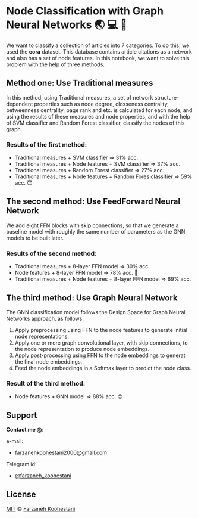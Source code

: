 # Node Classification with Graph Neural Networks :earth_asia:	 :computer: :page_facing_up:	

We want to classify a collection of articles into 7 categories. To do this, we used the **cora** dataset. This database contains article citations as a network and also has a set of node features.
In this notebook, we want to solve this problem with the help of three methods.

## Method one: Use Traditional measures
In this method, using Traditional measures, a set of network structure-dependent properties such as node degree, closseness centrality, betweenness centrality, page rank and etc. is calculated for each node, and using the results of these measures and node properties, and with the help of SVM classifier and Random Forest classifier, classify the nodes of this graph.
 
 ### Results of the first method:
 * Traditional measures + SVM classifier => 31% acc.
 * Traditional measures + Node features + SVM classifier => 37% acc.
 * Traditional measures + Random Forest classifier => 27% acc.
 * Traditional measures + Node features + Random Fores classifier => 59% acc. :innocent:

## The second method: Use FeedForward Neural Network 
We add eight FFN blocks with skip connections, so that we generate a baseline model with roughly the same number of parameters as the GNN models to be built later.

### Results of the second method:
* Traditional measures + 8-layer FFN model => 30% acc.
* Node features + 8-layer FFN model => 78% acc. :smiling_face_with_three_hearts:
* Traditional measures + Node features + 8-layer FFN model => 69% acc.

## The third method: Use Graph Neural Network
The GNN classification model follows the Design Space for Graph Neural Networks approach, as follows:
1. Apply preprocessing using FFN to the node features to generate initial node representations.
2. Apply one or more graph convolutional layer, with skip connections, to the node representation to produce node embeddings.
3. Apply post-processing using FFN to the node embeddings to generat the final node embeddings.
4. Feed the node embeddings in a Softmax layer to predict the node class.

### Result of the third method:
* Node features + GNN model => 88% acc. :heart_eyes:

## Support

**Contact me @:**

e-mail:

* farzanehkoohestani2000@gmail.com

Telegram id:

* [@farzaneh_koohestani](https://t.me/farzaneh_koohestani)

## License
[MIT](https://github.com/farkoo/GNN-Citations/blob/master/LICENSE)
&#0169; 
[Farzaneh Koohestani](https://github.com/farkoo)
